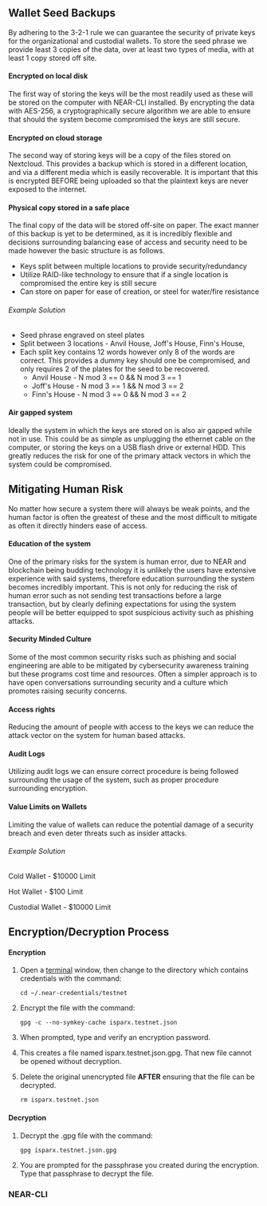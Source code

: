 ## Wallet Seed Backups

By adhering to the 3-2-1 rule we can guarantee the security of private keys for the organizational and custodial wallets. To store the seed phrase we provide least 3 copies of the data, over at least two types of media, with at least 1 copy stored off site.

#### Encrypted on local disk

The first way of storing the keys will be the most readily used as these will be stored on the computer with NEAR-CLI installed. By encrypting the data with AES-256, a cryptographically secure algorithm we are able to ensure that should the system become compromised the keys are still secure.

#### Encrypted on cloud storage

The second way of storing keys will be a copy of the files stored on Nextcloud. This provides a backup which is stored in a different location, and via a different media which is easily recoverable. It is important that this is encrypted BEFORE being uploaded so that the plaintext keys are never exposed to the internet.

#### Physical copy stored in a safe place

The final copy of the data will be stored off-site on paper. The exact manner of this backup is yet to be determined, as it is incredibly flexible and decisions surrounding balancing ease of access and security need to be made however the basic structure is as follows.

* Keys split between multiple locations to provide security/redundancy
* Utilize RAID-like technology to ensure that if a single location is compromised the entire key is still secure
* Can store on paper for ease of creation, or steel for water/fire resistance

###### Example Solution

* Seed phrase engraved on steel plates
* Split between 3 locations - Anvil House, Joff's House, Finn's House,
* Each split key contains 12 words however only 8 of the words are correct. This provides a dummy key should one be compromised, and only requires 2 of the plates for the seed to be recovered.
  * Anvil House - N mod 3 == 0 && N mod 3 == 1
  * Joff's House - N mod 3 == 1 && N mod 3 == 2
  * Finn's House - N mod 3 == 0 && N mod 3 == 2

#### Air gapped system

Ideally the system in which the keys are stored on is also air gapped while not in use. This could be as simple as unplugging the ethernet cable on the computer, or storing the keys on a USB flash drive or external HDD. This greatly reduces the risk for one of the primary attack vectors in which the system could be compromised.

## Mitigating Human Risk

No matter how secure a system there will always be weak points, and the human factor is often the greatest of these and the most difficult to mitigate as often it directly hinders ease of access.

#### Education of the system

One of the primary risks for the system is human error, due to NEAR and blockchain being budding technology it is unlikely the users have extensive experience with said systems, therefore education surrounding the system becomes incredibly important. This is not only for reducing the risk of human error such as not sending test transactions before a large transaction, but by clearly defining expectations for using the system people will be better equipped to spot suspicious activity such as phishing attacks.

#### Security Minded Culture

Some of the most common security risks such as phishing and social engineering are able to be mitigated by cybersecurity awareness training but these programs cost time and resources. Often a simpler approach is to have open conversations surrounding security and a culture which promotes raising security concerns.

#### Access rights

Reducing the amount of people with access to the keys we can reduce the attack vector on the system for human based attacks.

#### Audit Logs

Utilizing audit logs we can ensure correct procedure is being followed surrounding the usage of the system, such as proper procedure surrounding encryption.

#### Value Limits on Wallets

Limiting the value of wallets can reduce the potential damage of a security breach and even deter threats such as insider attacks.

###### Example Solution

Cold Wallet - $10000 Limit

Hot Wallet - $100 Limit

Custodial Wallet - $10000 Limit

## Encryption/Decryption Process

#### Encryption

1. Open a [terminal](https://www.lifewire.com/ways-to-open-a-terminal-console-window-using-ubuntu-4075024) window, then change to the directory which contains credentials with the command:

   ```
   cd ~/.near-credentials/testnet
   ```
2. Encrypt the file with the command:

   ```
   gpg -c --no-symkey-cache isparx.testnet.json
   ```
3. When prompted, type and verify an encryption password.
4. This creates a file named isparx.testnet.json.gpg. That new file cannot be opened without decryption.
5. Delete the original unencrypted file **AFTER** ensuring that the file can be decrypted.

   ```
   rm isparx.testnet.json
   ```

#### Decryption

1. Decrypt the .gpg file with the command:

   ```
   gpg isparx.testnet.json.gpg
   ```
2. You are prompted for the passphrase you created during the encryption. Type that passphrase to decrypt the file.

### NEAR-CLI